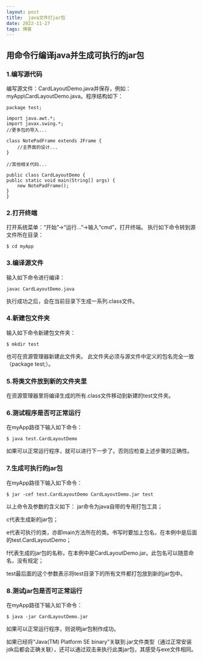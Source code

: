 ```yaml
---
layout: post
title:  java文件打jar包
date: 2022-11-27
tags: 博客
---
```


## 用命令行编译java并生成可执行的jar包  

### 1.编写源代码

编写源文件：CardLayoutDemo.java并保存，例如：myApp\CardLayoutDemo.java。程序结构如下：

    package test;

    import java.awt.*;
    import javax.swing.*;
    //更多包的导入...

    class NotePadFrame extends JFrame {
        //主界面的设计...
    }

    //其他相关代码...

    public class CardLayoutDemo {
    public static void main(String[] args) {
        new NotePadFrame();
    }
    }

### 2.打开终端

打开系统菜单：“开始”->“运行...”->输入“cmd”，打开终端。
执行如下命令转到源文件所在目录：

    $ cd myApp

### 3.编译源文件

输入如下命令进行编译：

    javac CardLayoutDemo.java

执行成功之后，会在当前目录下生成一系列.class文件。

### 4.新建包文件夹

输入如下命令新建包文件夹：

    $ mkdir test

也可在资源管理器新建此文件夹。
此文件夹必须与源文件中定义的包名完全一致（package test;）。

### 5.将类文件放到新的文件夹里

在资源管理器里将编译生成的所有.class文件移动到新建的test文件夹。

### 6.测试程序是否可正常运行

在myApp路径下输入如下命令：

    $ java test.CardLayoutDemo

如果可以正常运行程序，就可以进行下一步了。否则应检查上述步骤的正确性。

### 7.生成可执行的jar包

在myApp路径下输入如下命令：

    $ jar -cef test.CardLayoutDemo CardLayoutDemo.jar test

以上命令及参数的含义如下：
jar命令为java自带的专用打包工具；

c代表生成新的jar包；

e代表可执行的类，亦即main方法所在的类。书写时要加上包名，在本例中是后面的test.CardLayoutDemo；

f代表生成的jar包的名称，在本例中是CardLayoutDemo.jar。此包名可以随意命名，没有规定；

test最后面的这个参数表示将test目录下的所有文件都打包放到新的jar包中。

### 8.测试jar包是否可正常运行

在myApp路径下输入如下命令：

    $ java -jar CardLayoutDemo.jar

如果可以正常运行程序，则说明jar包制作成功。

如果已经将“Java(TM) Platform SE binary”关联到.jar文件类型（通过正常安装jdk后都会正确关联），还可以通过双击来执行此类jar包，其感受与exe文件相同。